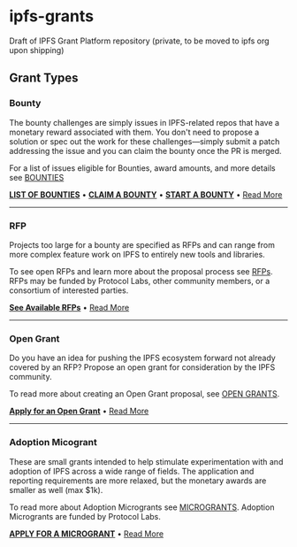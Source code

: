# ipfs-grants
Draft of IPFS Grant Platform repository (private, to be moved to ipfs org upon shipping)

## Grant Types

### Bounty
The bounty challenges are simply issues in IPFS-related repos that have a monetary reward associated with them. You don't need to propose a solution or spec out the work for these challenges⁠—simply submit a patch addressing the issue and you can claim the bounty once the PR is merged.

For a list of issues eligible for Bounties, award amounts, and more details see [BOUNTIES](BOUNTIES.md)

[**LIST OF BOUNTIES**](../../projects/1) • [**CLAIM A BOUNTY**](BOUNTIES.md#how-to-collect) • [**START A BOUNTY**](BOUNTIES.md#how-to-propose) • [Read More](BOUNTIES.md)

---

### RFP
Projects too large for a bounty are specified as RFPs and can range from more complex feature work on IPFS to entirely new tools and libraries. 

To see open RFPs and learn more about the proposal process see [RFPs](rfps). RFPs may be funded by Protocol Labs, other community members, or a consortium of interested parties.

[**See Available RFPs**](rfps) • [Read More](rfps)

---

### Open Grant
Do you have an idea for pushing the IPFS ecosystem forward not already covered by an RFP? Propose an open grant for consideration by the IPFS community.

To read more about creating an Open Grant proposal, see [OPEN GRANTS](open-grants).

[**Apply for an Open Grant**](open-grants) • [Read More](open-grants)

---

### Adoption Micogrant
These are small grants intended to help stimulate experimentation with and adoption of IPFS across a wide range of fields. The application and reporting requirements are more relaxed, but the monetary awards are smaller as well (max $1k).

To read more about Adoption Microgrants see [MICROGRANTS](microgrants). Adoption Microgrants are funded by Protocol Labs.

[**APPLY FOR A MICROGRANT**](micorgrants) • [Read More](microgrants)
